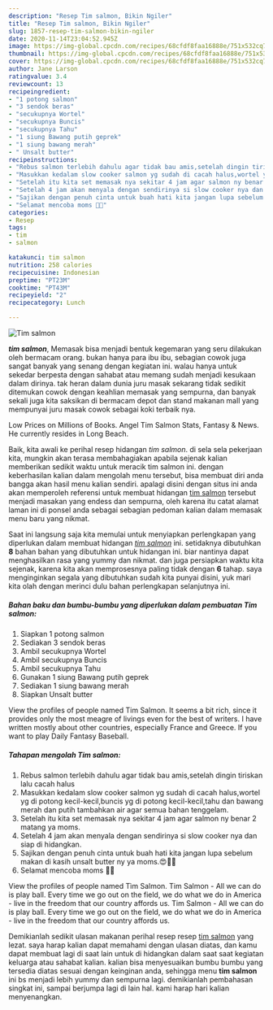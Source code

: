 ```yaml
---
description: "Resep Tim salmon, Bikin Ngiler"
title: "Resep Tim salmon, Bikin Ngiler"
slug: 1857-resep-tim-salmon-bikin-ngiler
date: 2020-11-14T23:04:52.945Z
image: https://img-global.cpcdn.com/recipes/68cfdf8faa16888e/751x532cq70/tim-salmon-foto-resep-utama.jpg
thumbnail: https://img-global.cpcdn.com/recipes/68cfdf8faa16888e/751x532cq70/tim-salmon-foto-resep-utama.jpg
cover: https://img-global.cpcdn.com/recipes/68cfdf8faa16888e/751x532cq70/tim-salmon-foto-resep-utama.jpg
author: Jane Larson
ratingvalue: 3.4
reviewcount: 13
recipeingredient:
- "1 potong salmon"
- "3 sendok beras"
- "secukupnya Wortel"
- "secukupnya Buncis"
- "secukupnya Tahu"
- "1 siung Bawang putih geprek"
- "1 siung bawang merah"
- " Unsalt butter"
recipeinstructions:
- "Rebus salmon terlebih dahulu agar tidak bau amis,setelah dingin tiriskan lalu cacah halus"
- "Masukkan kedalam slow cooker salmon yg sudah di cacah halus,wortel yg di potong kecil-kecil,buncis yg di potong kecil-kecil,tahu dan bawang merah dan putih tambahkan air agar semua bahan tenggelam."
- "Setelah itu kita set memasak nya sekitar 4 jam agar salmon ny benar 2 matang ya moms."
- "Setelah 4 jam akan menyala dengan sendirinya si slow cooker nya dan siap di hidangkan."
- "Sajikan dengan penuh cinta untuk buah hati kita jangan lupa sebelum makan di kasih unsalt butter ny ya moms.😍🥰🥰"
- "Selamat mencoba moms 🥰😍"
categories:
- Resep
tags:
- tim
- salmon

katakunci: tim salmon 
nutrition: 258 calories
recipecuisine: Indonesian
preptime: "PT23M"
cooktime: "PT43M"
recipeyield: "2"
recipecategory: Lunch

---
```



![Tim salmon](https://img-global.cpcdn.com/recipes/68cfdf8faa16888e/751x532cq70/tim-salmon-foto-resep-utama.jpg)

<b><i>tim salmon</i></b>, Memasak bisa menjadi bentuk kegemaran yang seru dilakukan oleh bermacam orang. bukan hanya para ibu ibu, sebagian cowok juga sangat banyak yang senang dengan kegiatan ini. walau hanya untuk sekedar berpesta dengan sahabat atau memang sudah menjadi kesukaan dalam dirinya. tak heran dalam dunia juru masak sekarang tidak sedikit ditemukan cowok dengan keahlian memasak yang sempurna, dan banyak sekali juga kita saksikan di bermacam depot dan stand makanan mall yang mempunyai juru masak cowok sebagai koki terbaik nya.

Low Prices on Millions of Books. Angel Tim Salmon Stats, Fantasy &amp; News. He currently resides in Long Beach.

Baik, kita awali ke perihal resep hidangan <i>tim salmon</i>. di sela sela pekerjaan kita, mungkin akan terasa membahagiakan apabila sejenak kalian memberikan sedikit waktu untuk meracik tim salmon ini. dengan keberhasilan kalian dalam mengolah menu tersebut, bisa membuat diri anda bangga akan hasil menu kalian sendiri. apalagi disini dengan situs ini anda akan memperoleh referensi untuk membuat hidangan <u>tim salmon</u> tersebut menjadi masakan yang endess dan sempurna, oleh karena itu catat alamat laman ini di ponsel anda sebagai sebagian pedoman kalian dalam memasak menu baru yang nikmat.


Saat ini langsung saja kita memulai untuk menyiapkan perlengkapan yang diperlukan dalam membuat hidangan <u><i>tim salmon</i></u> ini. setidaknya dibutuhkan <b>8</b> bahan bahan yang dibutuhkan untuk hidangan ini. biar nantinya dapat menghasilkan rasa yang yummy dan nikmat. dan juga persiapkan waktu kita sejenak, karena kita akan memprosesnya paling tidak dengan <b>6</b> tahap. saya menginginkan segala yang dibutuhkan sudah kita punyai disini, yuk mari kita olah dengan merinci dulu bahan perlengkapan selanjutnya ini.

<!--inarticleads1-->

##### Bahan baku dan bumbu-bumbu yang diperlukan dalam pembuatan Tim salmon:

1. Siapkan 1 potong salmon
1. Sediakan 3 sendok beras
1. Ambil secukupnya Wortel
1. Ambil secukupnya Buncis
1. Ambil secukupnya Tahu
1. Gunakan 1 siung Bawang putih geprek
1. Sediakan 1 siung bawang merah
1. Siapkan  Unsalt butter


View the profiles of people named Tim Salmon. It seems a bit rich, since it provides only the most meagre of livings even for the best of writers. I have written mostly about other countries, especially France and Greece. If you want to play Daily Fantasy Baseball. 

<!--inarticleads2-->

##### Tahapan mengolah Tim salmon:

1. Rebus salmon terlebih dahulu agar tidak bau amis,setelah dingin tiriskan lalu cacah halus
1. Masukkan kedalam slow cooker salmon yg sudah di cacah halus,wortel yg di potong kecil-kecil,buncis yg di potong kecil-kecil,tahu dan bawang merah dan putih tambahkan air agar semua bahan tenggelam.
1. Setelah itu kita set memasak nya sekitar 4 jam agar salmon ny benar 2 matang ya moms.
1. Setelah 4 jam akan menyala dengan sendirinya si slow cooker nya dan siap di hidangkan.
1. Sajikan dengan penuh cinta untuk buah hati kita jangan lupa sebelum makan di kasih unsalt butter ny ya moms.😍🥰🥰
1. Selamat mencoba moms 🥰😍


View the profiles of people named Tìm Salmon. Tim Salmon - All we can do is play ball. Every time we go out on the field, we do what we do in America - live in the freedom that our country affords us. Tim Salmon - All we can do is play ball. Every time we go out on the field, we do what we do in America - live in the freedom that our country affords us. 

Demikianlah sedikit ulasan makanan perihal resep resep <u>tim salmon</u> yang lezat. saya harap kalian dapat memahami dengan ulasan diatas, dan kamu dapat membuat lagi di saat lain untuk di hidangkan dalam saat saat kegiatan keluarga atau sahabat kalian. kalian bisa menyesuaikan bumbu bumbu yang tersedia diatas sesuai dengan keinginan anda, sehingga menu <b>tim salmon</b> ini bs menjadi lebih yummy dan sempurna lagi. demikianlah pembahasan singkat ini, sampai berjumpa lagi di lain hal. kami harap hari kalian menyenangkan.
